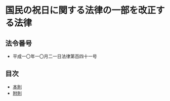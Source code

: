 # 国民の祝日に関する法律の一部を改正する法律

## 法令番号

- 平成一〇年一〇月二一日法律第百四十一号

## 目次

- [本則](/article.md#%E5%9B%BD%E6%B0%91%E3%81%AE%E7%A5%9D%E6%97%A5%E3%81%AB%E9%96%A2%E3%81%99%E3%82%8B%E6%B3%95%E5%BE%8B%E3%81%AE%E4%B8%80%E9%83%A8%E3%82%92%E6%94%B9%E6%AD%A3%E3%81%99%E3%82%8B%E6%B3%95%E5%BE%8B)
- [附則](/supplementary_provision.md#%E9%99%84%E5%89%87%E5%B9%B3%E6%88%90%E4%B8%80%E3%80%87%E5%B9%B4%E4%B8%80%E3%80%87%E6%9C%88%E4%BA%8C%E4%B8%80%E6%97%A5%E6%B3%95%E5%BE%8B%E7%AC%AC%E7%99%BE%E5%9B%9B%E5%8D%81%E4%B8%80%E5%8F%B7)
